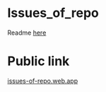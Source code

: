 # Issues_of_repo
Readme [here](https://github.com/cazar27/Issues_of_repo/blob/master/issues-of-repo/README.md)

# Public link
[issues-of-repo.web.app](https://issues-of-repo.web.app/)
